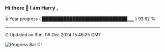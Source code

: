 ### Hi there 👋 I am Harry , 

⏳ Year progress { ████████████████████████████▁▁ } 93.62 %

---

⏰ Updated on Sun, 08 Dec 2024 15:46:25 GMT

![Progress Bar CI](https://github.com/duykhang68/duykhang68/workflows/Progress%20Bar%20CI/badge.svg)
